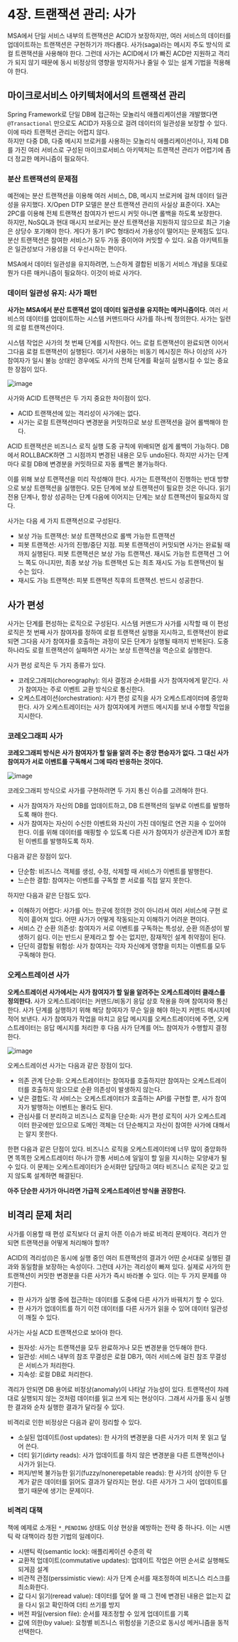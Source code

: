 # 4장. 트랜잭션 관리: 사가
MSA에서 단일 서비스 내부의 트랜잭션은 ACID가 보장하지만, 여러 서비스의 데이터를 업데이트하는 트랜잭션은 구현하기가 까다롭다. 사가(saga)라는 메시지 주도 방식의 로컬 트랜잭션을 사용해야 한다. 그런데 사가는 ACID에서 I가 빠진 ACD만 지원하고 격리가 되지 않기 때문에 동시 비정상의 영향을 방지하거나 줄일 수 있는 설계 기법을 적용해야 한다.

## 마이크로서비스 아키텍처에서의 트랜잭션 관리
Spring Framework로 단일 DB에 접근하는 모놀리식 애플리케이션을 개발했다면 `@Transactional` 만으로도 ACID가 자동으로 걸려 데이터의 일관성을 보장할 수 있다. 이에 따라 트랜잭션 관리는 어렵지 않다.  
하지만 다중 DB, 다중 메시지 브로커를 사용하는 모놀리식 애플리케이션이나, 자체 DB를 가진 여러 서비스로 구성된 마이크로서비스 아키텍처는 트랜잭션 관리가 어렵기에 좀 더 정교한 메커니즘이 필요하다.

### 분산 트랜잭션의 문제점
예전에는 분산 트랜잭션을 이용해 여러 서비스, DB, 메시지 브로커에 걸쳐 데이터 일관성을 유지했다. X/Open DTP 모델은 분산 트랜잭션 관리의 사실상 표준이다. XA는 2PC를 이용해 전체 트랜잭션 참여자가 반드시 커밋 아니면 롤백을 하도록 보장한다.  
하지만, NoSQL과 현대 매시지 브로커는 분산 트랜잭션을 지원하지 않으므로 최근 기술은 상당수 포기해야 한다. 게다가 동기 IPC 형태라서 가용성이 떨어지는 문제점도 있다. 분산 트랜잭션은 참여한 서비스가 모두 가동 중이어야 커밋할 수 있다. 요즘 아키텍트들은 일관성보다 가용성을 더 우선시하는 편이다.

MSA에서 데이터 일관성을 유지하려면, 느슨하게 결합된 비동기 서비스 개념을 토대로 뭔가 다른 매커니즘이 필요하다. 이것이 바로 사가다.

### 데이터 일관성 유지: 사가 패턴
**사가는 MSA에서 분산 트랜잭션 없이 데이터 일관성을 유지하는 메커니즘이다.** 여러 서비스의 데이터를 업데이트하는 시스템 커맨드마다 사가를 하나씩 정의한다. 사가는 일련의 로컬 트랜잭션이다.

시스템 작업은 사가의 첫 번째 단계를 시작한다. 어느 로컬 트랜잭션이 완료되면 이어서 그다음 로컬 트랜잭션이 실행된다. 여기서 사용하는 비동기 메시징은 하나 이상의 사가 참여자가 일시 불능 상태인 경우에도 사가의 전체 단계를 확실히 실행시킬 수 있는 중요한 장점이 있다.

![image](https://github.com/alanhakhyeonsong/LetsReadBooks/assets/60968342/660b6edc-3a05-446b-bf8a-1d40f605d61e)

사가와 ACID 트랜잭션은 두 가지 중요한 차이점이 있다.
- ACID 트랜잭션에 있는 격리성이 사가에는 없다.
- 사가는 로컬 트랜잭션마다 변경분을 커밋하므로 보상 트랜잭션을 걸어 롤백해야 한다.

ACID 트랜잭션은 비즈니스 로직 실행 도중 규칙에 위배되면 쉽게 롤백이 가능하다. DB에서 ROLLBACK하면 그 시점까지 변경된 내용은 모두 undo된다. 하지만 사가는 단계마다 로컬 DB에 변경분을 커밋하므로 자동 롤백은 불가능하다.

이를 위해 보상 트랜잭션을 미리 작성해야 한다. 사가는 트랜잭션이 진행하는 반대 방향으로 보상 트랜잭션을 실행한다. 모든 단계에 보상 트랜잭션이 필요한 것은 아니다. 읽기 전용 단계나, 항상 성공하는 단계 다음에 이어지는 단계는 보상 트랜잭션이 필요하지 않다.

사가는 다음 세 가지 트랜잭션으로 구성된다.
- 보상 가능 트랜잭션: 보상 트랜잭션으로 롤백 가능한 트랜잭션
- 피봇 트랜잭션: 사가의 진행/중단 지점. 피봇 트랜잭션이 커밋되면 사가는 완료될 때까지 실행된다. 피봇 트랜잭션은 보상 가능 트랜잭션. 재시도 가능한 트랜잭션 그 어느 쪽도 아니지만, 최종 보상 가능 트랜잭션 도는 최초 재시도 가능 트랜잭션이 될 수는 있다.
- 재시도 가능 트랜잭션: 피봇 트랜잭션 직후의 트랜잭션. 반드시 성공한다.

## 사가 편성
사가는 단계를 편성하는 로직으로 구성된다. 시스템 커맨드가 사가를 시작할 때 이 편성 로직은 첫 번째 사가 참여자를 정하여 로컬 트랜잭션 실행을 지시하고, 트랜잭션이 완료되면 그다음 사가 참여자를 호출하는 과정이 모든 단계가 실행될 때까지 반복된다. 도중 하나라도 로컬 트랜잭션이 실패하면 사가는 보상 트랜잭션을 역순으로 실행한다.

사가 편성 로직은 두 가지 종류가 있다.

- 코레오그래피(choreography): 의사 결정과 순서화를 사가 참여자에게 맡긴다. 사가 참여자는 주로 이벤트 교환 방식으로 통신한다.
- 오케스트레이션(orchestration): 사가 편성 로직을 사가 오케스트레이터에 중앙화한다. 사가 오케스트레이터는 사가 참여자에게 커맨드 메시지를 보내 수행할 작업을 지시한다.

### 코레오그래피 사가
**코레오그래피 방식은 사가 참여자가 할 일을 알려 주는 중앙 편승자가 없다. 그 대신 사가 참여자가 서로 이벤트를 구독해서 그에 따라 반응하는 것이다.**

![image](https://github.com/alanhakhyeonsong/LetsReadBooks/assets/60968342/af3aa29c-0bdf-4bf6-a597-577fc96f59f4)

코레오그래피 방식으로 사가를 구현하려면 두 가지 통신 이슈를 고려해야 한다.
- 사가 참여자가 자신의 DB를 업데이트하고, DB 트랜잭션의 일부로 이벤트를 발행하도록 해야 한다.
- 사가 참여자는 자신이 수신한 이벤트와 자신이 가진 데이털르 연관 지을 수 있어야 한다. 이를 위해 데이터를 매핑할 수 있도록 다른 사가 참여자가 상관관계 ID가 포함된 이벤트를 발행하도록 하자.

다음과 같은 장점이 있다.
- 단순함: 비즈니스 객체를 생성, 수정, 삭제할 때 서비스가 이벤트를 발행한다.
- 느슨한 결합: 참여자는 이벤트를 구독할 뿐 서로를 직접 알지 못한다.

하지만 다음과 같은 단점도 있다.
- 이해하기 어렵다: 사가를 어느 한곳에 정의한 것이 아니라서 여러 서비스에 구현 로직이 흩어져 있다. 어떤 사가가 어떻게 작동되는지 이해하기 어려운 편이다.
- 서비스 간 순환 의존성: 참여자가 서로 이벤트를 구독하는 특성상, 순환 의존성이 발생하기 쉽다. 이는 반드시 문제라고 할 수는 없지만, 잠재적인 설계 취약점이 된다.
- 단단히 결합될 위험성: 사가 참여자는 각자 자신에게 영향을 미치는 이벤트를 모두 구독해야 한다.

### 오케스트레이션 사가
**오케스트레이션 사가에서는 사가 참여자가 할 일을 알려주는 오케스트레이터 클래스를 정의한다.** 사가 오케스트레이터는 커맨드/비동기 응답 상호 작용을 하며 참여자와 통신한다. 사가 단계를 실행하기 위해 해당 참여자가 무슨 일을 해야 하는지 커맨드 메시지에 적어 보낸다. 사가 참여자가 작업을 마치고 응답 메시지를 오케스트레이터에 주면, 오케스트레이터는 응답 메시지를 처리한 후 다음 사가 단계를 어느 참여자가 수행할지 결정한다.

![image](https://github.com/alanhakhyeonsong/LetsReadBooks/assets/60968342/a9c12b94-ebc9-4eff-be74-e14a01ad5384)

오케스트레이션 사가는 다음과 같은 장점이 있다.
- 의존 관계 단순화: 오케스트레이터는 참여자를 호출하지만 참여자는 오케스트레이터를 호출하지 않으므로 순환 의존성이 발생하지 않는다.
- 낮은 결합도: 각 서비스는 오케스트레이터가 호출하는 API를 구현할 뿐, 사가 참여자가 발행하는 이벤트는 몰라도 된다.
- 관심사를 더 분리하고 비즈니스 로직을 단순화: 사가 편성 로직이 사가 오케스트레이터 한곳에만 있으므로 도메인 객체는 더 단순해지고 자신이 참여한 사가에 대해서는 알지 못한다.

한편 다음과 같은 단점이 있다. 
비즈니스 로직을 오케스트레이터에 너무 많이 중앙화하면 똑똑한 오케스트레이터 하나가 깡통 서비스에 일일이 할 일을 지시하는 모양새가 될 수 있다. 이 문제는 오케스트레이터가 순서화만 담당하고 여타 비즈니스 로직은 갖고 있지 않도록 설계하면 해결된다.

**아주 단순한 사가가 아니라면 가급적 오케스트레이션 방식을 권장한다.**

## 비격리 문제 처리
사가를 이용할 때 편성 로직보다 더 골치 아픈 이슈가 바로 비격리 문제이다. 격리가 안 되면 트랜잭션을 어떻게 처리해야 할까?

ACID의 격리성(I)은 동시에 실행 중인 여러 트랜잭션의 결과가 어떤 순서대로 실행된 결과와 동일함을 보장하는 속성이다. 그런데 사가는 격리성이 빠져 있다. 실제로 사가의 한 트랜잭션이 커밋한 변경분을 다른 사가가 즉시 바라볼 수 있다. 이는 두 가지 문제를 야기한다.
- 한 사가가 실행 중에 접근하는 데이터를 도중에 다른 사가가 바꿔치기 할 수 있다.
- 한 사가가 업데이트를 하기 이전 데이터를 다른 사가가 읽을 수 있어 데이터 일관성이 깨질 수 있다.

사가는 사실 ACD 트랜잭션으로 보아야 한다.
- 원자성: 사가는 트랜잭션을 모두 완료하거나 모든 변경분을 언두해야 한다.
- 일관성: 서비스 내부의 참조 무결성은 로컬 DB가, 여러 서비스에 걸친 참조 무결성은 서비스가 처리한다.
- 지속성: 로컬 DB로 처리한다.

격리가 안되면 DB 용어로 비정상(anomaly)이 나타날 가능성이 있다. 트랜잭션이 차례대로 실행되지 않는 것처럼 데이터를 읽고 쓰게 되는 현상이다. 그래서 사가를 동시 실행한 결과와 순차 실행한 결과가 달라질 수 있다.

비격리로 인한 비정상은 다음과 같이 정리할 수 있다.

- 소실된 업데이트(lost updates): 한 사가의 변경분을 다른 사가가 미처 못 읽고 덮어 쓴다.
- 더티 읽기(dirty reads): 사가 업데이트를 하지 않은 변경분을 다른 트랜잭션이나 사가가 읽는다.
- 퍼지/반복 불가능한 읽기(fuzzy/nonerepetable reads): 한 사가의 상이한 두 단계가 같은 데이터를 읽어도 결과가 달라지는 현상. 다른 사가가 그 사이 업데이트를 했기 때문에 생기는 문제이다.

### 비격리 대책
책에 예제로 소개된 `*_PENDING` 상태도 이상 현상을 예방하는 전략 중 하나다. 이는 시맨틱 락 대책이라 칭한 기법의 일례이다.

- 시맨틱 락(semantic lock): 애플리케이션 수준의 락
- 교환적 업데이트(commutative updates): 업데이트 작업은 어떤 순서로 실행해도 되게끔 설계
- 비관적 관점(perssimistic view): 사가 단계 순서를 재조정하여 비즈니스 리스크를 최소화한다.
- 값 다시 읽기(reread value): 데이터를 덮어 쓸 때 그 전에 변경된 내용은 없는지 값을 다시 읽고 확인하여 더티 쓰기를 방지
- 버전 파일(version file): 순서를 재조정할 수 있게 업데이트를 기록
- 값에 의한(by value): 요청별 비즈니스 위험성을 기준으로 동시성 메커니즘을 동적 선택한다.